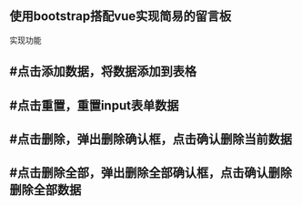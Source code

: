 ## 使用bootstrap搭配vue实现简易的留言板
实现功能
## #点击添加数据，将数据添加到表格
## #点击重置，重置input表单数据
## #点击删除，弹出删除确认框，点击确认删除当前数据
## #点击删除全部，弹出删除全部确认框，点击确认删除删除全部数据